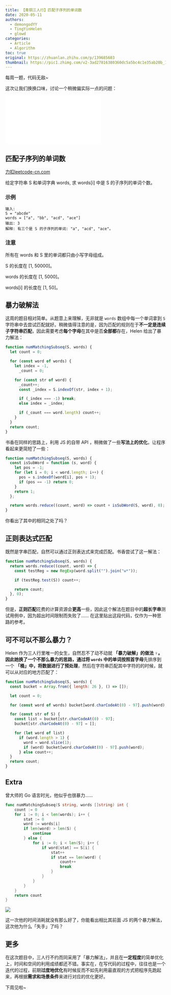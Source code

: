 ```yaml
---
title: 【青铜三人行】匹配子序列的单词数
date: 2020-05-11
authors:
  - demongodYY
  - TingYinHelen
  - glowd
categories:
  - Article
  - Algorithm
toc: true
original: https://zhuanlan.zhihu.com/p/139685603
thumbnail: https://pic1.zhimg.com/v2-3ad27816380360dc5a5bc4c1e35ab20b_1200x500.jpg
---
```


每周一题，代码无敌~

这次让我们换换口味，讨论一个稍微偏实际一点的问题：

<iframe
    frameborder="no" framespacing="0"
    scrolling="no" allowfullscreen="true"
    loading="lazy" lazyload="1"
    src="//player.bilibili.com/player.html?aid=925667742&bvid=BV1bT4y1u7Vy&cid=189923369&page=1"
></iframe>

<!-- more -->

## 匹配子序列的单词数

[力扣 ​leetcode-cn.com][1]

给定字符串 S 和单词字典 words, 求 words\[i\] 中是 S 的子序列的单词个数。

### 示例

```text
输入:
S = "abcde"
words = ["a", "bb", "acd", "ace"]
输出: 3
解释: 有三个是 S 的子序列的单词: "a", "acd", "ace"。
```

### 注意

所有在 words 和 S 里的单词都只由小写字母组成。

S 的长度在 \[1, 50000\]。

words 的长度在 \[1, 5000\]。

words\[i\] 的长度在 \[1, 50\]。

## 暴力破解法

这周的题目相对简单。从题意上来理解，无非就是 `words` 数组中每一个单词拿到 `S` 字符串中去尝试匹配就好。稍微值得注意的是，因为匹配的规则在于**不一定是连续子字符串匹配**，因此需要考虑**每个字母**在其中是否**全部都**存在，Helen 给出了暴力解法：

```javascript
function numMatchingSubseq(S, words) {
  let count = 0;

  for (const word of words) {
    let index = -1,
      _count = 0;

    for (const str of word) {
      _count++;
      const _index = S.indexOf(str, index + 1);

      if (_index === -1) break;
      else index = _index;

      if (_count === word.length) count++;
    }
  }
  return count;
}
```

书香在同样的思路上，利用 JS 的自带 API ，稍微做了一些**写法上的优化**，让程序看起来更简短了一些：

```javascript
function numMatchingSubseq(S, words) {
  const isSubWord = function (s, word) {
    let pos = -1;
    for (let i = 0; i < word.length; i++) {
      pos = s.indexOf(word[i], pos + 1);
      if (pos == -1) return 0;
    }
    return 1;
  };

  return words.reduce((count, word) => count + isSubWord(S, word), 0);
}
```

你看出了其中的相同之处了吗？

## 正则表达式匹配

既然是字串匹配，自然可以通过正则表达式来完成匹配。书香尝试了这一解法：

```javascript
function numMatchingSubseq(S, words) {
  return words.reduce((count, word) => {
    const testReg = new RegExp(word.split("").join("w*"));

    if (testReg.test(S)) count++;

    return count;
  }, 0);
}
```

但是，**正则匹配**花费的计算资源会**更高**一些，因此这个解法在题目中的**超长字串**测试用例中，因为超出时间限制而失败了…… 在这里贴出这段代码，仅作为一种思路的参考。

## 可不可以不那么暴力？

Helen 作为三人行里唯一的女生，自然忍不了动不动就 **「暴力破解」**的做法 ‍♀️。因此她换了一个不那么暴力的思路，通过将 `words` 中的单词按照**首字母**先排序到一个 **「桶」**中，将数据进行了**预处理**，然后在字符串匹配其中字符的的时候，就可以从对应的地方匹配了：

```javascript
function numMatchingSubseq(S, words) {
  const bucket = Array.from({ length: 26 }, () => []);

  let count = 0;

  for (const word of words) bucket[word.charCodeAt(0) - 97].push(word); // a 的 Unicode 是 97

  for (const str of S) {
    const list = bucket[str.charCodeAt(0) - 97];
    bucket[str.charCodeAt(0) - 97] = [];

    for (let word of list)
      if (word.length > 1) {
        word = word.slice(1);
        if (word) bucket[word.charCodeAt(0) - 97].push(word);
      } else count++;
  }
  return count;
}
```

## Extra

曾大师的 Go 语言时光，他似乎也很暴力……

```go
func numMatchingSubseq(S string, words []string) int {
    count := 0
    for i := 0; i < len(words); i++ {
        stat := 0
        word := words[i]
        if len(word) > len(S) {
            continue
        } else {
            for i := 0; i < len(S); i++ {
                if word[stat] == S[i] {
                    stat++
                    if stat == len(word) {
                        count++
                        break
                    }
                }
            }
        }
    }
    return count
}
```

![](https://pic3.zhimg.com/80/v2-324d4980593113295435a6ab95218f1e_1440w.jpg)

这一次他的时间消耗就没有那么好了，你能看出相比其前面 JS 的两个暴力解法，这次他为什么「失手」了吗？

## 更多

在这次题目中，三人行不约而同采用了「暴力解法」，并且在**一定程度**的简单优化上，时间和空间的利用成绩都还不错。事实在，在写代码的过程中，往往也是一个迭代的过程，前期**过度地优化**有时候反而不如先利用最直观的方式把程序先跑起来，再根据**需求和场景条件**来进行对应的优化更好。

下周见啦~

[1]: https://leetcode-cn.com/problems/number-of-matching-subsequences/
